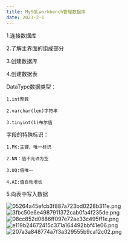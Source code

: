 ```yaml
---
title: MySQLworkbench管理数据库
date: 2023-2-1
---
```

1.连接数据库


2.了解主界面的组成部分


3.创建数据库


4.创建数据表

DataType数据类型：

    1.int整数

    2.varchar(len)字符串

    3.tinyint(1)布尔值

字段的特殊标识：

    1.PK:主键、唯一标识

    2.NN：值不允许为空

    3.UQ:值唯一

    4.AI:值自动增长

5.向表中写入数据

![05264a45efcb3f887a723bd0228b311e.png](https://s1.imagehub.cc/images/2023/02/01/05264a45efcb3f887a723bd0228b311e.png)
![3fbc50e6e4987911372cab0fa4f235de.png](https://s1.imagehub.cc/images/2023/02/01/3fbc50e6e4987911372cab0fa4f235de.png)
![08cc852d0886ff097e72ae33c495ff1e.png](https://s1.imagehub.cc/images/2023/02/01/08cc852d0886ff097e72ae33c495ff1e.png)
![e119b24672415c371a164492bbf41e06.png](https://s1.imagehub.cc/images/2023/02/01/e119b24672415c371a164492bbf41e06.png)
![207a3a848774a7f3a329555b9ca12c02.png](https://s1.imagehub.cc/images/2023/02/01/207a3a848774a7f3a329555b9ca12c02.png)
